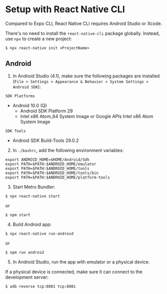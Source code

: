 # Setup with React Native CLI

Compared to Expo CLI, React Native CLI requires Android Studio or Xcode.

There's no need to install the `react-native-cli` package globally. Instead, use `npx` to create a new project:

```console
$ npx react-native init <ProjectName>
```

## Android

1. In Android Studio (4.1), make sure the following packages are installed (`File > Settings > Appearance & Behavior > System Settings > Android SDK`):

  `SDK Platforms`
  * Android 10.0 (Q)
    * Android SDK Platform 29
    * Intel x86 Atom_64 System Image or Google APIs Intel x86 Atom System Image

  `SDK Tools`
  * Android SDK Build-Tools 29.0.2

2. In `./bashrc`, add the following environment variables:

  ```
  export ANDROID_HOME=$HOME/Android/Sdk
  export PATH=$PATH:$ANDROID_HOME/emulator
  export PATH=$PATH:$ANDROID_HOME/tools
  export PATH=$PATH:$ANDROID_HOME/tools/bin
  export PATH=$PATH:$ANDROID_HOME/platform-tools
  ```

3. Start Metro Bundler:

  ```console
  $ npx react-native start
  ```

  or

  ```console
  $ npm start
  ```

4. Build Android app:

  ```console
  $ npx react-native run-android
  ```

  or

  ```console
  $ npm run android
  ```

5. In Android Studio, run the app with emulator or a physical device.

  If a physical device is connected, make sure it can connect to the development server:

  ```console
  $ adb reverse tcp:8081 tcp:8081
  ```
